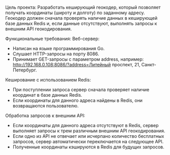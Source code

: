 Цель проекта: Разработать кеширующий геокодер, который позволяет получать координаты (широту и долготу) по заданному адресу. Геокодер должен сначала проверять наличие данных в кеширующей базе данных Redis и, если данные отсутствуют, выполнять запросы к внешним API геокодирования.

Функциональные требования:
  Веб-сервер:
  - Написан на языке программирования Go.
  - Слушает HTTP-запросы на порту 8086.
  - Принимает GET-запросы с параметром address, например: http://192.168.0.108:8086/?address=Литейный проспект, 21, Санкт-Петербург.
  
  Кеширование с использованием Redis:
  - При поступлении запроса сервер сначала проверяет наличие координат в базе данных Redis.
  - Если координаты для данного адреса найдены в Redis, они возвращаются пользователю.
   
  Обработка запросов к внешним API:
  - Если координаты для данного адреса отсутствуют в Redis, сервер выполняет запросы к трем различным внешним API геокодирования.
  - Если одно из API не отвечает или исчерпано количество бесплатных запросов, сервер автоматически переключается на следующее API.
  - Полученные координаты кэшируются в Redis для будущих запросов.
